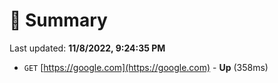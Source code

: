# 📖 Summary
Last updated: **11/8/2022, 9:24:35 PM**

- `GET` [https://google.com](https://google.com) - **Up** (358ms)
